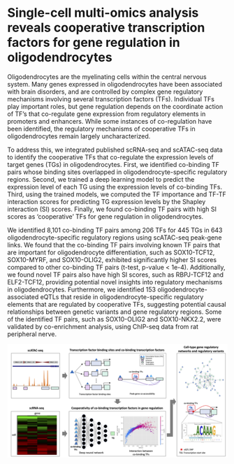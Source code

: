 # Single-cell multi-omics analysis reveals cooperative transcription factors for gene regulation in oligodendrocytes

Oligodendrocytes are the myelinating cells within the central nervous system. Many genes expressed in oligodendrocytes have been associated with brain disorders, and are controlled by complex gene regulatory mechanisms involving several transcription factors (TFs). Individual TFs play important roles, but gene regulation depends on the coordinate action of TF’s that  co-regulate gene expression from regulatory elements in promoters and enhancers. While some instances of co-regulation have been identified, the regulatory mechanisms of cooperative TFs in oligodendrocytes remain largely uncharacterized.

To address this, we integrated published scRNA-seq and scATAC-seq data to identify the cooperative TFs that co-regulate the expression levels of target genes (TGs) in oligodendrocytes. First, we identified co-binding TF pairs whose binding sites overlapped in oligodendrocyte-specific regulatory regions. Second, we trained a deep learning model to predict the expression level of each TG using the expression levels of co-binding TFs. Third, using the trained models, we computed the TF importance and TF-TF interaction scores for predicting TG expression levels by the Shapley interaction (SI) scores. Finally, we found co-binding TF pairs with high SI scores as ‘cooperative’ TFs for gene regulation in oligodendrocytes.

We identified 8,101 co-binding TF pairs among 206 TFs for 445 TGs in 643 oligodendrocyte-specific regulatory regions using scATAC-seq peak-gene links. We found that the co-binding TF pairs involving known TF pairs that are important for oligodendrocyte differentiation, such as SOX10-TCF12, SOX10-MYRF, and SOX10-OLIG2, exhibited significantly higher SI scores compared to other co-binding TF pairs (t-test, p-value < 1e-4). Additionally, we found novel TF pairs also have high SI scores, such as RBPJ-TCF12 and ELF2-TCF12, providing potential novel insights into regulatory mechanisms in oligodendrocytes. Furthermore, we identified 153 oligodendrocyte-associated eQTLs that reside in oligodendrocyte-specific regulatory elements that are regulated by cooperative TFs, suggesting potential causal relationships between genetic variants and gene regulatory regions. Some of the identified TF pairs, such as SOX10-OLIG2 and SOX10-NKX2.2, were validated by co-enrichment analysis, using ChIP-seq data from rat peripheral nerve.


![Title](images/Fig1.png "Title")
